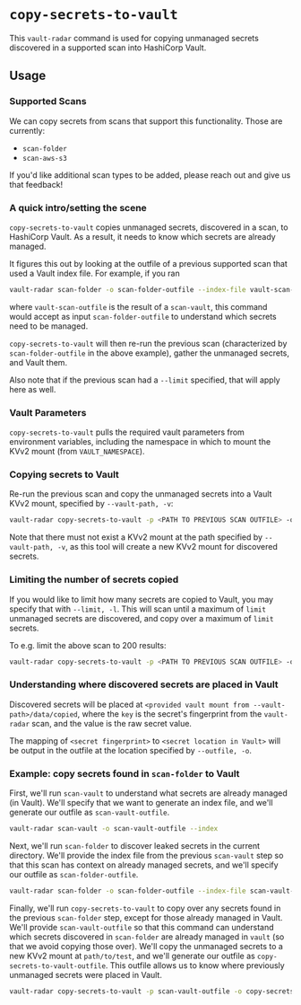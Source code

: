# `copy-secrets-to-vault`
This `vault-radar` command is used for copying unmanaged secrets discovered in a supported scan into HashiCorp Vault.

## Usage

### Supported Scans

We can copy secrets from scans that support this functionality. Those are currently:

- `scan-folder`
- `scan-aws-s3`

If you'd like additional scan types to be added, please reach out and give us that feedback!

### A quick intro/setting the scene

`copy-secrets-to-vault` copies unmanaged secrets, discovered in a scan, to HashiCorp Vault. As a result, it needs to know which secrets are already managed.

It figures this out by looking at the outfile of a previous supported scan that used a Vault index file. For example, if you ran

```bash
vault-radar scan-folder -o scan-folder-outfile --index-file vault-scan-outfile
```

where `vault-scan-outfile` is the result of a `scan-vault`, this command would accept as input `scan-folder-outfile` to understand which secrets need to be managed.

`copy-secrets-to-vault` will then re-run the previous scan (characterized by `scan-folder-outfile` in the above example), gather the unmanaged secrets, and Vault them.

Also note that if the previous scan had a `--limit` specified, that will apply here as well.

### Vault Parameters

`copy-secrets-to-vault` pulls the required vault parameters from environment variables, including the namespace in which to mount the KVv2 mount (from `VAULT_NAMESPACE`).

### Copying secrets to Vault

Re-run the previous scan and copy the unmanaged secrets into a Vault KVv2 mount, specified by `--vault-path, -v`:

```bash
vault-radar copy-secrets-to-vault -p <PATH TO PREVIOUS SCAN OUTFILE> -o <PATH TO OUTPUT>.csv -v <LOCATION TO MOUNT A NEW VAULT KVv2>
```

Note that there must not exist a KVv2 mount at the path specified by `--vault-path, -v`, as this tool will create a new KVv2 mount for discovered secrets.

### Limiting the number of secrets copied

If you would like to limit how many secrets are copied to Vault, you may specify that with `--limit, -l`. This will scan until a maximum of `limit` unmanaged secrets are discovered, and copy over a maximum of `limit` secrets.

To e.g. limit the above scan to 200 results:

```bash
vault-radar copy-secrets-to-vault -p <PATH TO PREVIOUS SCAN OUTFILE> -o <PATH TO OUTPUT>.csv -v <LOCATION TO MOUNT A NEW VAULT KVv2> -l 200
```

### Understanding where discovered secrets are placed in Vault
Discovered secrets will be placed at `<provided vault mount from --vault-path>/data/copied`, where the `key` is the secret's fingerprint from the `vault-radar` scan, and the value is the raw secret value.

The mapping of `<secret fingerprint>` to `<secret location in Vault>` will be output in the outfile at the location specified by `--outfile, -o`.

### Example: copy secrets found in `scan-folder` to Vault

First, we'll run `scan-vault` to understand what secrets are already managed (in Vault). We'll specify that we want to generate an index file, and we'll generate our outfile as `scan-vault-outfile`.

```bash
vault-radar scan-vault -o scan-vault-outfile --index
```

Next, we'll run `scan-folder` to discover leaked secrets in the current directory. We'll provide the index file from the previous `scan-vault` step so that this scan has context on already managed secrets, and we'll specify our outfile as `scan-folder-outfile`.

```bash
vault-radar scan-folder -o scan-folder-outfile --index-file scan-vault-outfile
```

Finally, we'll run `copy-secrets-to-vault` to copy over any secrets found in the previous `scan-folder` step, except for those already managed in Vault. We'll provide `scan-vault-outfile` so that this command can understand which secrets discovered in `scan-folder` are already managed in `vault` (so that we avoid copying those over). We'll copy the unmanaged secrets to a new KVv2 mount at `path/to/test`, and we'll generate our outfile as `copy-secrets-to-vault-outfile`. This outfile allows us to know where previously unmanaged secrets were placed in Vault.

```bash
vault-radar copy-secrets-to-vault -p scan-vault-outfile -o copy-secrets-to-vault-outfile -v path/to/test
```